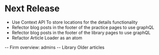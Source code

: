 # Next Release

- Use Context API To store locations for the details functionality
- Refector blog posts in the footer of the practice pages to use graphQL
- Refector blog posts in the footer of the library pages to use graphQL
- Refactor Article Loader as an atom

-- Firm overview: admins
-- Library Older articles
